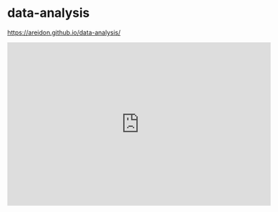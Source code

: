 # data-analysis
https://areidon.github.io/data-analysis/
<iframe width="600" height="371" seamless frameborder="0" scrolling="no" src="https://docs.google.com/spreadsheets/d/e/2PACX-1vRFDykQf7hw9hBEWK371Lo0OQijrq4qgeOsvgzpeBjtPIA5BF_jlF5y6HoS5p40TxpG8E98LJROhUwi/pubchart?oid=1933078664&amp;format=interactive"></iframe>
